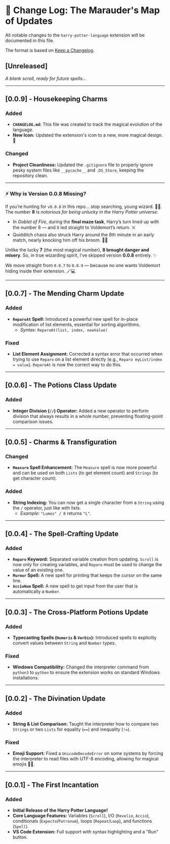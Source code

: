# 📜 Change Log: The Marauder's Map of Updates

All notable changes to the `harry-potter-language` extension will be documented in this file.

The format is based on [Keep a Changelog](https://keepachangelog.com/en/1.0.0/).

## [Unreleased]
_A blank scroll, ready for future spells..._

---

## [0.0.9] - Housekeeping Charms
### Added
- **`CHANGELOG.md`:** This file was created to track the magical evolution of the language.
- **New Icon:** Updated the extension's icon to a new, more magical design. 🦉

### Changed
- **Project Cleanliness:** Updated the `.gitignore` file to properly ignore pesky system files like `__pycache__` and `.DS_Store`, keeping the repository clean.

---
### ⚡ Why is Version 0.0.8 Missing?
If you’re hunting for `v0.0.8` in this repo… stop searching, young wizard. 🧙‍♂️.
The number **8** is *notorious for being unlucky in the Harry Potter universe*:

- In *Goblet of Fire*, during the **final maze task**, Harry’s turn lined up with the number 8 — and it led straight to Voldemort’s return. ☠️
- Quidditch chaos also struck Harry around the 8th minute in an early match, nearly knocking him off his broom. 🧹💨

Unlike the lucky **7** (the most magical number), **8 brought danger and misery**. So, in true wizarding spirit, I’ve skipped version **0.0.8** entirely. ✨

We move straight from `0.0.7` to `0.0.9` — because no one wants Voldemort hiding inside their extension. 🪄💻

---

## [0.0.7] - The Mending Charm Update
### Added
- **`ReparoAt` Spell:** Introduced a powerful new spell for in-place modification of list elements, essential for sorting algorithms.
  - *Syntax:* `ReparoAt(list, index, newValue)`

### Fixed
- **List Element Assignment:** Corrected a syntax error that occurred when trying to use `Reparo` on a list element directly (e.g., `Reparo myList/index = value`). `ReparoAt` is now the correct way to do this.

---

## [0.0.6] - The Potions Class Update
### Added
- **Integer Division (`//`) Operator:** Added a new operator to perform division that always results in a whole number, preventing floating-point comparison issues.

---

## [0.0.5] - Charms & Transfiguration
### Changed
- **`Measure` Spell Enhancement:** The `Measure` spell is now more powerful and can be used on both `Lists` (to get element count) and `Strings` (to get character count).

### Added
- **String Indexing:** You can now get a single character from a `String` using the `/` operator, just like with lists.
  - *Example:* `"Lumos" / 0` returns `"L"`.

---

## [0.0.4] - The Spell-Crafting Update
### Added
- **`Reparo` Keyword:** Separated variable creation from updating. `Scroll` is now only for creating variables, and `Reparo` must be used to change the value of an existing one.
- **`Murmur` Spell:** A new spell for printing that keeps the cursor on the same line.
- **`AccioNum` Spell:** A new spell to get input from the user that is automatically a `Number`.

---

## [0.0.3] - The Cross-Platform Potions Update
### Added
- **Typecasting Spells (`Numeris` & `Verbis`):** Introduced spells to explicitly convert values between `String` and `Number` types.

### Fixed
- **Windows Compatibility:** Changed the interpreter command from `python3` to `python` to ensure the extension works on standard Windows installations.

---

## [0.0.2] - The Divination Update
### Added
- **String & List Comparison:** Taught the interpreter how to compare two `Strings` or two `Lists` for equality (`==`) and inequality (`!=`).

### Fixed
- **Emoji Support:** Fixed a `UnicodeDecodeError` on some systems by forcing the interpreter to read files with UTF-8 encoding, allowing for magical emojis 🦁🐍.

---

## [0.0.1] - The First Incantation
### Added
- **Initial Release of the Harry Potter Language!**
- **Core Language Features:** Variables (`Scroll`), I/O (`Revelio`, `Accio`), conditionals (`Expecto`/`Patronum`), loops (`Repeat`/`Loop`), and functions (`Spell`).
- **VS Code Extension:** Full support with syntax highlighting and a "Run" button.